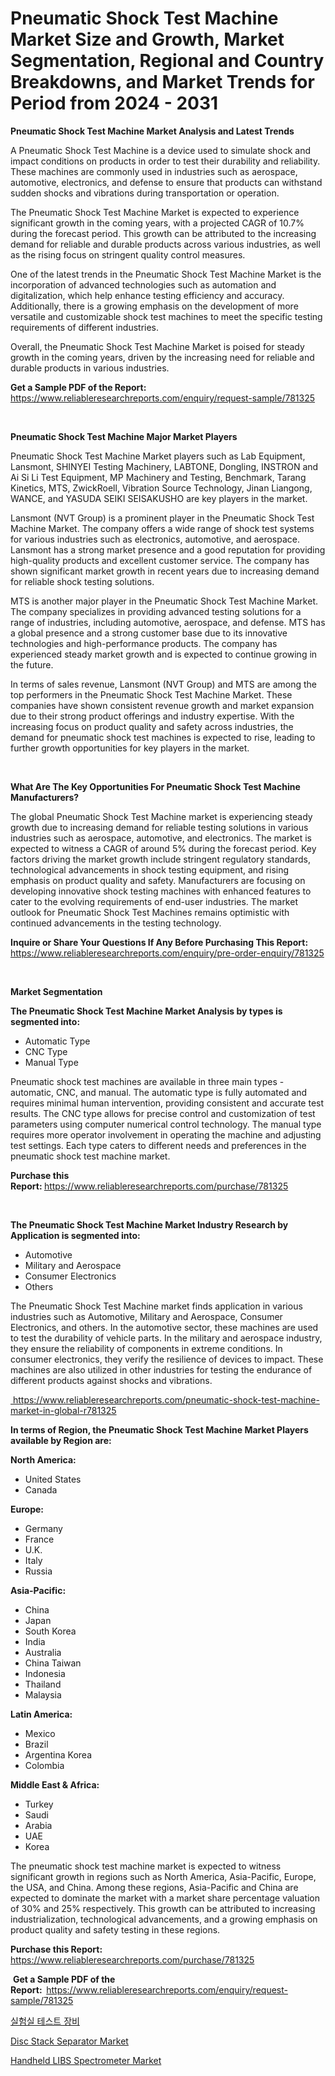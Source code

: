 <p><h1>Pneumatic Shock Test Machine Market Size and Growth, Market Segmentation, Regional and Country Breakdowns, and Market Trends for Period from 2024 -  2031</h1></p><p><strong>Pneumatic Shock Test Machine Market Analysis and Latest Trends</strong></p>
<p><p>A Pneumatic Shock Test Machine is a device used to simulate shock and impact conditions on products in order to test their durability and reliability. These machines are commonly used in industries such as aerospace, automotive, electronics, and defense to ensure that products can withstand sudden shocks and vibrations during transportation or operation.</p><p>The Pneumatic Shock Test Machine Market is expected to experience significant growth in the coming years, with a projected CAGR of 10.7% during the forecast period. This growth can be attributed to the increasing demand for reliable and durable products across various industries, as well as the rising focus on stringent quality control measures.</p><p>One of the latest trends in the Pneumatic Shock Test Machine Market is the incorporation of advanced technologies such as automation and digitalization, which help enhance testing efficiency and accuracy. Additionally, there is a growing emphasis on the development of more versatile and customizable shock test machines to meet the specific testing requirements of different industries.</p><p>Overall, the Pneumatic Shock Test Machine Market is poised for steady growth in the coming years, driven by the increasing need for reliable and durable products in various industries.</p></p>
<p><strong>Get a Sample PDF of the Report:&nbsp;</strong> <a href="https://www.reliableresearchreports.com/enquiry/request-sample/781325">https://www.reliableresearchreports.com/enquiry/request-sample/781325</a></p>
<p>&nbsp;</p>
<p><strong>Pneumatic Shock Test Machine Major Market Players</strong></p>
<p><p>Pneumatic Shock Test Machine Market players such as Lab Equipment, Lansmont, SHINYEI Testing Machinery, LABTONE, Dongling, INSTRON and Ai Si Li Test Equipment, MP Machinery and Testing, Benchmark, Tarang Kinetics, MTS, ZwickRoell, Vibration Source Technology, Jinan Liangong, WANCE, and YASUDA SEIKI SEISAKUSHO are key players in the market.</p><p>Lansmont (NVT Group) is a prominent player in the Pneumatic Shock Test Machine Market. The company offers a wide range of shock test systems for various industries such as electronics, automotive, and aerospace. Lansmont has a strong market presence and a good reputation for providing high-quality products and excellent customer service. The company has shown significant market growth in recent years due to increasing demand for reliable shock testing solutions.</p><p>MTS is another major player in the Pneumatic Shock Test Machine Market. The company specializes in providing advanced testing solutions for a range of industries, including automotive, aerospace, and defense. MTS has a global presence and a strong customer base due to its innovative technologies and high-performance products. The company has experienced steady market growth and is expected to continue growing in the future.</p><p>In terms of sales revenue, Lansmont (NVT Group) and MTS are among the top performers in the Pneumatic Shock Test Machine Market. These companies have shown consistent revenue growth and market expansion due to their strong product offerings and industry expertise. With the increasing focus on product quality and safety across industries, the demand for pneumatic shock test machines is expected to rise, leading to further growth opportunities for key players in the market.</p></p>
<p>&nbsp;</p>
<p><strong>What Are The Key Opportunities For Pneumatic Shock Test Machine Manufacturers?</strong></p>
<p><p>The global Pneumatic Shock Test Machine market is experiencing steady growth due to increasing demand for reliable testing solutions in various industries such as aerospace, automotive, and electronics. The market is expected to witness a CAGR of around 5% during the forecast period. Key factors driving the market growth include stringent regulatory standards, technological advancements in shock testing equipment, and rising emphasis on product quality and safety. Manufacturers are focusing on developing innovative shock testing machines with enhanced features to cater to the evolving requirements of end-user industries. The market outlook for Pneumatic Shock Test Machines remains optimistic with continued advancements in the testing technology.</p></p>
<p><strong>Inquire or Share Your Questions If Any Before Purchasing This Report:</strong> <a href="https://www.reliableresearchreports.com/enquiry/pre-order-enquiry/781325">https://www.reliableresearchreports.com/enquiry/pre-order-enquiry/781325</a></p>
<p>&nbsp;</p>
<p><strong>Market Segmentation</strong></p>
<p><strong>The Pneumatic Shock Test Machine Market Analysis by types is segmented into:</strong></p>
<p><ul><li>Automatic Type</li><li>CNC Type</li><li>Manual Type</li></ul></p>
<p><p>Pneumatic shock test machines are available in three main types - automatic, CNC, and manual. The automatic type is fully automated and requires minimal human intervention, providing consistent and accurate test results. The CNC type allows for precise control and customization of test parameters using computer numerical control technology. The manual type requires more operator involvement in operating the machine and adjusting test settings. Each type caters to different needs and preferences in the pneumatic shock test machine market.</p></p>
<p><strong>Purchase this Report:&nbsp;</strong><a href="https://www.reliableresearchreports.com/purchase/781325">https://www.reliableresearchreports.com/purchase/781325</a></p>
<p>&nbsp;</p>
<p><strong>The Pneumatic Shock Test Machine Market Industry Research by Application is segmented into:</strong></p>
<p><ul><li>Automotive</li><li>Military and Aerospace</li><li>Consumer Electronics</li><li>Others</li></ul></p>
<p><p>The Pneumatic Shock Test Machine market finds application in various industries such as Automotive, Military and Aerospace, Consumer Electronics, and others. In the automotive sector, these machines are used to test the durability of vehicle parts. In the military and aerospace industry, they ensure the reliability of components in extreme conditions. In consumer electronics, they verify the resilience of devices to impact. These machines are also utilized in other industries for testing the endurance of different products against shocks and vibrations.</p></p>
<p><a href="https://www.reliableresearchreports.com/pneumatic-shock-test-machine-market-in-global-r781325">&nbsp;https://www.reliableresearchreports.com/pneumatic-shock-test-machine-market-in-global-r781325</a></p>
<p><strong>In terms of Region, the Pneumatic Shock Test Machine Market Players available by Region are:</strong></p>
<p>
    <p> <strong> North America: </strong>
        <ul>
            <li>United States</li>
            <li>Canada</li>
        </ul>
        </p> 
    <p> <strong> Europe: </strong>
        <ul>
            <li>Germany</li>
            <li>France</li>
            <li>U.K.</li>
            <li>Italy</li>
            <li>Russia</li>
        </ul>
        </p> 
    <p> <strong> Asia-Pacific: </strong>
        <ul>
            <li>China</li>
            <li>Japan</li>
            <li>South Korea</li>
            <li>India</li>
            <li>Australia</li>
            <li>China Taiwan</li>
            <li>Indonesia</li>
            <li>Thailand</li>
            <li>Malaysia</li>
        </ul>
        </p> 
    <p> <strong> Latin America: </strong>
        <ul>
            <li>Mexico</li>
            <li>Brazil</li>
            <li>Argentina Korea</li>
            <li>Colombia</li>
        </ul>
        </p> 
    <p> <strong> Middle East & Africa: </strong>
        <ul>
            <li>Turkey</li>
            <li>Saudi</li>
            <li>Arabia</li>
            <li>UAE</li>
            <li>Korea</li>
        </ul>
    </p>
    </p>
<p><p>The pneumatic shock test machine market is expected to witness significant growth in regions such as North America, Asia-Pacific, Europe, the USA, and China. Among these regions, Asia-Pacific and China are expected to dominate the market with a market share percentage valuation of 30% and 25% respectively. This growth can be attributed to increasing industrialization, technological advancements, and a growing emphasis on product quality and safety testing in these regions.</p></p>
<p><strong>Purchase this Report: </strong><a href="https://www.reliableresearchreports.com/purchase/781325">https://www.reliableresearchreports.com/purchase/781325</a></p>
<p>&nbsp;<strong>Get a Sample PDF of the Report:&nbsp;&nbsp;</strong><a href="https://www.reliableresearchreports.com/enquiry/request-sample/781325">https://www.reliableresearchreports.com/enquiry/request-sample/781325</a></p>
<p><strong></strong></p>
<p><p><a href="https://github.com/fernandotryO5lson96765/Market-Research-Report-List-1/blob/main/278951728642.md">실험실 테스트 장비</a></p><p><a href="https://github.com/dx0328/Market-Research-Report-List-2/blob/main/disc-stack-separator-market.md">Disc Stack Separator Market</a></p><p><a href="https://github.com/Glendatilghmankmgz0rbhwpy/Market-Research-Report-List-2/blob/main/handheld-libs-spectrometer-market.md">Handheld LIBS Spectrometer Market</a></p></p>